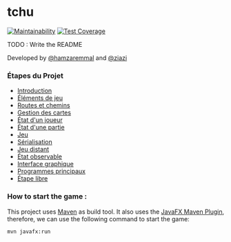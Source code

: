 # tchu

[![Maintainability](https://api.codeclimate.com/v1/badges/1c2199c4e816df33a7a6/maintainability)](https://codeclimate.com/github/hamzaremmal/tchu/maintainability)
[![Test Coverage](https://api.codeclimate.com/v1/badges/1c2199c4e816df33a7a6/test_coverage)](https://codeclimate.com/github/hamzaremmal/tchu/test_coverage)

TODO : Write the README

Developed by [@hamzaremmal](https://github.com/hamzaremmal) and [@ziazi](https://github.com/ziazi)

### Étapes du Projet

- [Introduction](https://cs108.epfl.ch/archive/21/p/00_introduction.html)
- [Éléments de jeu](https://cs108.epfl.ch/archive/21/p/01_game-elements.html)
- [Routes et chemins](https://cs108.epfl.ch/archive/21/p/02_routes-trails.html)
- [Gestion des cartes](https://cs108.epfl.ch/archive/21/p/03_card-state.html)
- [État d'un joueur](https://cs108.epfl.ch/archive/21/p/04_player-state.html)
- [État d'une partie](https://cs108.epfl.ch/archive/21/p/05_game-state.html)
- [Jeu](https://cs108.epfl.ch/archive/21/p/06_game.html)
- [Sérialisation](https://cs108.epfl.ch/archive/21/p/07_serialization.html)
- [Jeu distant](https://cs108.epfl.ch/archive/21/p/08_remote-play.html)
- [État observable](https://cs108.epfl.ch/archive/21/p/09_observable-state.html)
- [Interface graphique](https://cs108.epfl.ch/archive/21/p/10_gui.html)
- [Programmes principaux](https://cs108.epfl.ch/archive/21/p/11_main.html)
- [Étape libre](https://cs108.epfl.ch/archive/21/p/12_free.html)

### How to start the game :

This project uses [Maven](https://maven.apache.org/) as build tool. It also uses the [JavaFX Maven Plugin](https://mvnrepository.com/artifact/org.openjfx/javafx-maven-plugin/0.0.8), therefore, we can use the following command to start the game:

```console
mvn javafx:run
```
